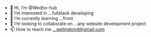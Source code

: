 - 👋 Hi, I’m @Wedho-hub
- 👀 I’m interested in ...fullstack developing
- 🌱 I’m currently learning ...front 
- 💞️ I’m looking to collaborate on ...any website development project
- 📫 How to reach me ...welingtond@gmail.com

<!---
Wedho-hub/Wedho-hub is a ✨ special ✨ repository because its `README.md` (this file) appears on your GitHub profile.
You can click the Preview link to take a look at your changes.
--->
